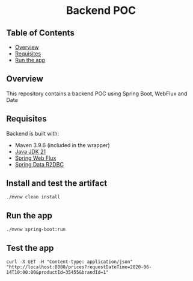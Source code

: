 <h1 align="center">
   <div>Backend POC</div>
</h1>

## Table of Contents

- [Overview](#overview)
- [Requisites](#requisites)
- [Run the app](#run-the-app)

## Overview

This repository contains a backend POC using Spring Boot, WebFlux and Data

## Requisites

Backend is built with:

- Maven 3.9.6 (included in the wrapper)
- [Java JDK 21](https://adoptium.net/)
- [Spring Web Flux](https://docs.spring.io/spring-framework/reference/web-reactive.html)
- [Spring Data R2DBC](https://docs.spring.io/spring-data/relational/reference/r2dbc.html)

## Install and test the artifact

```shell
./mvnw clean install
```

## Run the app

```shell
./mvnw spring-boot:run
```

## Test the app

```shell
curl -X GET -H "Content-type: application/json" "http://localhost:8080/prices?requestDateTime=2020-06-14T10:00:00&productId=35455&brandId=1"
```
